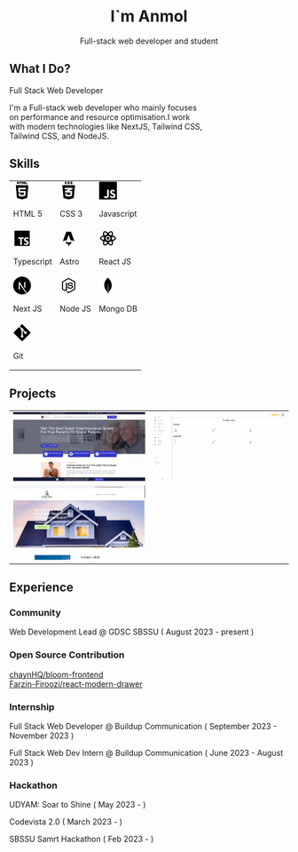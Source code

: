 <div>
  <h1 align="center" >I`m Anmol</h1>
  <p align="center" >Full-stack web developer and student</p>
</div>
<div>
  <h2>What I Do?</h2>
  <p align="left" >Full Stack Web Developer</p>
  <p>I'm a Full-stack web developer who mainly focuses
    <br>on performance and resource optimisation.I work 
    <br>with modern technologies like NextJS, Tailwind CSS,
    <br>Tailwind CSS, and NodeJS.
  </p>
</div>
<div>
  <h2>Skills</h2>

  <table>
  <tr>
    <td> <img height="32" width="32" src="https://raw.githubusercontent.com/anmol-fzr/anmol-fzr/master/src/icons/html.svg" /> <p align="left" >HTML 5</p> </td>
    <td> <img height="32" width="32" src="https://raw.githubusercontent.com/anmol-fzr/anmol-fzr/master/src/icons/css.svg" /> <p align="left" >CSS 3</p> </td>
    <td> <img height="32" width="32" src="https://raw.githubusercontent.com/anmol-fzr/anmol-fzr/master/src/icons/js.svg" /> <p align="left" >Javascript</p> </td>
  </tr>
   <tr>
  <td> <img height="32" width="32" src="https://raw.githubusercontent.com/anmol-fzr/anmol-fzr/master/src/icons/ts.svg" /> <p align="left" >Typescript</p> </td>
  <td> <img height="32" width="32" src="https://raw.githubusercontent.com/anmol-fzr/anmol-fzr/master/src/icons/astro.svg" /> <p align="left" >Astro</p> </td>
  <td> <img height="32" width="32" src="https://raw.githubusercontent.com/anmol-fzr/anmol-fzr/master/src/icons/reactjs.svg" /> <p align="left" >React JS</p> </td>
     </tr>
   <tr>
  <td> <img height="32" width="32" src="https://raw.githubusercontent.com/anmol-fzr/anmol-fzr/master/src/icons/nextjs.svg" /> <p align="left" >Next JS</p> </td>
  <td> <img height="32" width="32" src="https://raw.githubusercontent.com/anmol-fzr/anmol-fzr/master/src/icons/nodejs.svg" /> <p align="left" >Node JS</p> </td>
  <td> <img height="32" width="32" src="https://raw.githubusercontent.com/anmol-fzr/anmol-fzr/master/src/icons/mongodb.svg" /> <p align="left" >Mongo DB</p> </td>
    </tr>
   <tr>
  <td> <img height="32" width="32" src="https://raw.githubusercontent.com/anmol-fzr/anmol-fzr/master/src/icons/git.svg" /> <p align="left" >Git</p> </td>
  </tr>
   <tr>
  </table>
</div>
<div>
  <h2>Projects</h2>
  <div>
    <table>
  <tr>
    <td>
      <a href="https://supervisainsurancequote.ca/" target="_blank" >
        <img src="https://raw.githubusercontent.com/anmol-fzr/anmol-fzr/master/public/projects/sviq.webp"  />
      </a>
    </td>
    <td> 
      <a href="https://supervisainsurancequote.ca/" target="_blank" >
        <img src="https://raw.githubusercontent.com/anmol-fzr/anmol-fzr/master/public/projects/sviq-admin.webp"  />
      </a>
    </td> 
  </tr>
      <tr >
    <td> 
      <a href="https://vimaanvihar.com/" target="_blank" >
        <img src="https://raw.githubusercontent.com/anmol-fzr/anmol-fzr/master/public/projects/vimanvihaar.webp"  />
      </a>
      </td>
  </tr>
</table>
</div>
</div>

<div>
    <h2>Experience</h2>
    <div>
      <h3>Community</h3>
      <p>Web Development Lead @ GDSC SBSSU ( August 2023 - present )</p>
    </div>
    <div>
      <h3>Open Source Contribution</h3>
      <a href="https://github.com/chaynhq/bloom-frontend" >chaynHQ/bloom-frontend</a>
      <br>
      <a href="https://github.com/Farzin-Firoozi/react-modern-drawer">Farzin-Firoozi/react-modern-drawer</a>
    </div>
     <div>
      <h3>Internship</h3>
       <p>Full Stack Web Developer @ Buildup Communication ( September 2023 - November 2023 )</p>
       <p>Full Stack Web Dev Intern @ Buildup Communication ( June 2023 - August 2023 )</p>
    </div>
   <div>
      <h3>Hackathon</h3>
       <p>UDYAM: Soar to Shine ( May 2023 - )</p>
       <p>Codevista 2.0 ( March 2023 - )</p>
       <p>SBSSU Samrt Hackathon ( Feb 2023 - )</p>
    </div>
</div>

